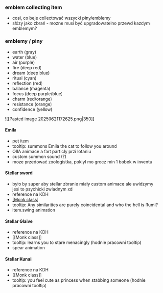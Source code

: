 ### emblem collecting item
- cosi, co beje collectować wszycki piny/emblemy
- słózy jako zbrań - mozne musi być upgradowatelno przewd kazdym emblemym?

### emblemy / piny
- earth (gray)
- water (blue)
- air (purple)
- fire (deep red)
- dream (deep blue)
- ritual (cyan)
- reflection (red)
- balance (magenta)
- focus (deep purple/blue)
- charm (red/orange)
- resistance (orange)
- confidence (yellow)

![[Pasted image 20250621172625.png|350]]



#### Emila
- pet item
- tooltip: summons Emila the cat to follow you around
- OIIA animace a fart particly przi lotaniu
- custom summon sound (?)
- moze przedować zoologistka, pokiyl mo grocz min 1 bobek w inventu

#### Stellar sword
- było by super aby stellar zbranie miały custom animace ale uwidzymy jesi to psychicki zwladnym xd
- reference na KDH
- [[Monk class]](?)
- tooltip: Any similarities are purely coincidental and who the hell is Rumi?
- item.swing animation
#### Stellar Glaive
- reference na KDH
- [[Monk class]]
- tooltip: learns you to stare menacingly (hodnie pracowni tooltip)
- spear animation

#### Stellar Kunai
- reference na KDH
- [[Monk class]]
- tooltip: you feel cute as princess when stabbing someone (hodnie pracowni tooltip)
